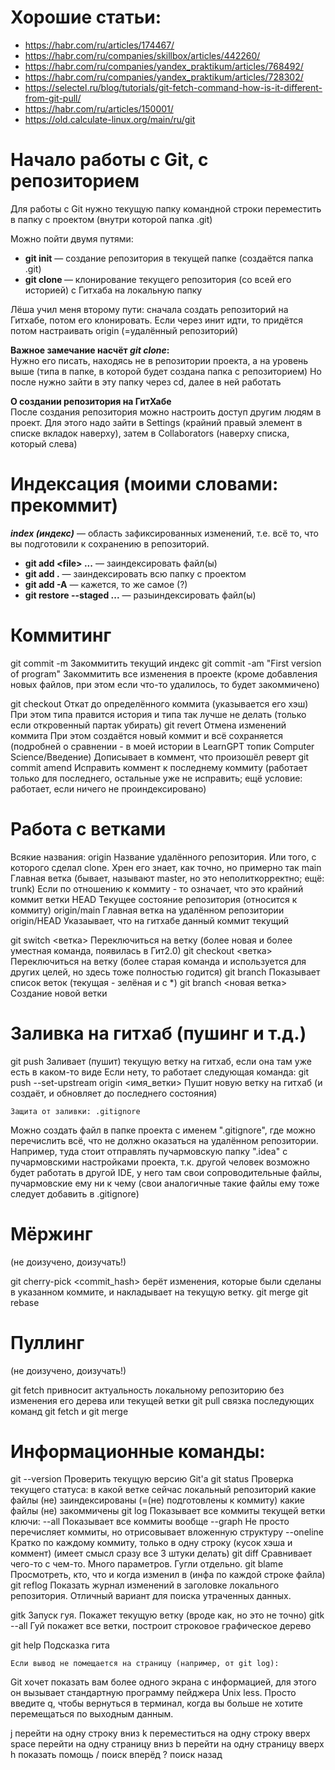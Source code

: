 ﻿Хорошие статьи: 
=======================================

* https://habr.com/ru/articles/174467/
* https://habr.com/ru/companies/skillbox/articles/442260/
* https://habr.com/ru/companies/yandex_praktikum/articles/768492/
* https://habr.com/ru/companies/yandex_praktikum/articles/728302/
* https://selectel.ru/blog/tutorials/git-fetch-command-how-is-it-different-from-git-pull/
* https://habr.com/ru/articles/150001/
* https://old.calculate-linux.org/main/ru/git




 Начало работы с Git, с репозиторием
 =======================================

Для работы с Git нужно текущую папку командной строки переместить в папку с проектом 
(внутри которой папка .git)

Можно пойти двумя путями:

* **git init** — cоздание репозитория в текущей папке (создаётся папка .git)  
* **git clone <url>** — клонирование текущего репозитория (со всей его 
				историей) с Гитхаба на локальную папку

Лёша учил меня второму пути: сначала создать репозиторий на Гитхабе, потом его клонировать. 
Если через инит идти, то придётся потом настраивать origin (=удалённый репозиторий)

**Важное замечание насчёт *git clone*:**  
Нужно его писать, находясь не в репозитории проекта, а на уровень выше
(типа в папке, в которой будет создана папка с репозиторием)
Но после нужно зайти в эту папку через cd, далее в ней работать

**О создании репозитория на ГитХабе**  
После создания репозитория можно настроить доступ другим людям в проект.
Для этого надо зайти в Settings (крайний правый элемент в списке вкладок наверху), 
затем в Collaborators (наверху списка, который слева)

 Индексация (моими словами: прекоммит)
 =======================================
 
***index (индекс)*** — область зафиксированных изменений, т.е. всё то, что вы 
	подготовили к сохранению в репозиторий.

* **git add \<file\> ...** — заиндексировать файл(ы)
* **git add	.**	— заиндексировать всю папку с проектом
* **git add -A** — кажется, то же самое (?)			
* **git restore --staged <file>...** — разыиндексировать файл(ы)




Коммитинг
=======================================

git commit -m <comment>				Закоммитить текущий индекс
git commit -am "First version of program"	Закоммитить все изменения в проекте (кроме добавления
						 новых файлов, при этом если что-то удалилось,
						 то будет закоммичено)

git checkout <commit hash>	Откат до определённого коммита (указывается его хэш)
				При этом типа правится история и типа так лучше не делать
					(только если откровенный партак убирать)
git revert <commit hash>	Отмена изменений коммита
				При этом создаётся новый коммит и всё сохраняется
					(подробней о сравнении - в моей истории в LearnGPT
					топик Computer Science/Введение)
				Дописывает в коммент, что произошёл реверт
git commit amend		Исправить коммент к последнему коммиту
					(работает только для последнего, остальные уже не исправить;
					ещё условие: работает, если ничего не проиндексировано)



Работа с ветками
=======================================

Всякие названия: 
	origin		Название удалённого репозитория. Или того, с которого сделал clone.
			Хрен его знает, как точно, но примерно так
	main		Главная ветка (бывает, называют master, но это неполиткорректно; ещё: trunk)
			Если по отношению к коммиту - то означает, что это крайний коммит ветки
	HEAD		Текущее состояние репозитория (относится к коммиту)
	origin/main	Главная ветка на удалённом репозитории
	origin/HEAD	Указаывает, что на гитхабе данный коммит текущий


git switch <ветка>	Переключиться на ветку (более новая и более уместная команда, 
				появилась в Гит2.0)
git checkout <ветка>	Переключиться на ветку (более старая команда и используется для других целей,
				но здесь тоже полностью годится)
git branch		Показывает список веток (текущая - зелёная и с *)
git branch <новая ветка>  Создание новой ветки




Заливка на гитхаб (пушинг и т.д.)
=======================================

git push		Заливает (пушит) текущую ветку на гитхаб, если она там уже есть в каком-то виде
			Если нету, то работает следующая команда:
git push --set-upstream origin <имя_ветки>
			Пушит новую ветку на гитхаб (и создаёт, и обновляет до последнего состояния)

	Защита от заливки: .gitignore
Можно создать файл в папке проекта с именем ".gitignore", где можно перечислить всё, что не должно
оказаться на удалённом репозитории. Например, туда стоит отправлять пучармовскую папку ".idea"
с пучармовскими настройками проекта, т.к. другой человек возможно будет работать в другой IDE,
у него там свои сопроводительные файлы, пучармовские ему ни к чему (свои аналогичные такие файлы 
ему тоже следует добавить в .gitignore)





Мёржинг
=======================================

(не доизучено, доизучать!)

git cherry-pick <commit_hash>	берёт изменения, которые были сделаны в указанном коммите, 
					и накладывает на текущую ветку.
git merge
git rebase 




Пуллинг
=======================================

(не доизучено, доизучать!)

git fetch	 привносит актуальность локальному репозиторию без 
			изменения его дерева или текущей ветки
git pull	связка последующих команд git fetch и git merge




Информационные команды:
=======================================

git --version		Проверить текущую версию Git'а
git status		Проверка текущего статуса: 
				в какой ветке сейчас локальный репозиторий
				какие файлы (не) заиндексированы (=(не) подготовлены к коммиту)
				какие файлы (не) закоммичены
git log			Показывает все коммиты текущей ветки
 ключи:	--all		Показывает все коммиты вообще
	--graph		Не просто перечисляет коммиты, но отрисовывает вложенную структуру
	--oneline	Кратко по каждому коммиту, только в одну строку (кусок хэша и коммент)
		(имеет смысл сразу все 3 штуки делать)
git diff		Сравнивает чего-то с чем-то. Много параметров. Гугли отдельно.
git blame <file>	Просмотреть, кто, что и когда изменил в <file>
				(инфа по каждой строке файла)
git reflog		Показать журнал изменений в заголовке локального репозитория. 
			Отличный вариант для поиска утраченных данных.

gitk			Запуск гуя. Покажет текущую ветку (вроде как, но это не точно)
gitk --all		Гуй покажет все ветки, построит строковое графическое дерево

git help		Подсказка гита

	Если вывод не помещается на страницу (например, от git log):

Git хочет показать вам более одного экрана с информацией, для этого он вызывает стандартную
программу пейджера Unix less. Просто введите q, чтобы вернуться в терминал, когда вы больше не
хотите перемещаться по выходным данным.

j перейти на одну строку вниз
k переместиться на одну строку вверх
space перейти на одну страницу вниз
b перейти на одну страницу вверх
h показать помощь
/ поиск вперёд
? поиск назад
